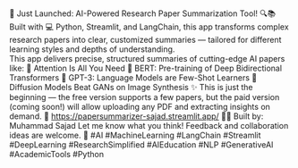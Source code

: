  🚀 Just Launched: AI-Powered Research Paper Summarization Tool! 🔍📚 <br />
Built with 💻 Python, Streamlit, and LangChain, this app transforms complex research papers into clear, customized summaries — tailored for different learning styles and depths of understanding. <br />
This app delivers precise, structured summaries of cutting-edge AI papers like:
📄 Attention Is All You Need
📄 BERT: Pre-training of Deep Bidirectional Transformers
📄 GPT-3: Language Models are Few-Shot Learners
📄 Diffusion Models Beat GANs on Image Synthesis
✨ This is just the beginning — the free version supports a few papers, but the paid version (coming soon!) will allow uploading any PDF and extracting insights on demand.
🔗 https://papersummarizer-sajad.streamlit.app/
 👨‍💻 Built by: Muhammad Sajad
 Let me know what you think! Feedback and collaboration ideas are welcome. 🙌
#AI #MachineLearning #LangChain #Streamlit #DeepLearning #ResearchSimplified #AIEducation #NLP #GenerativeAI #AcademicTools #Python
